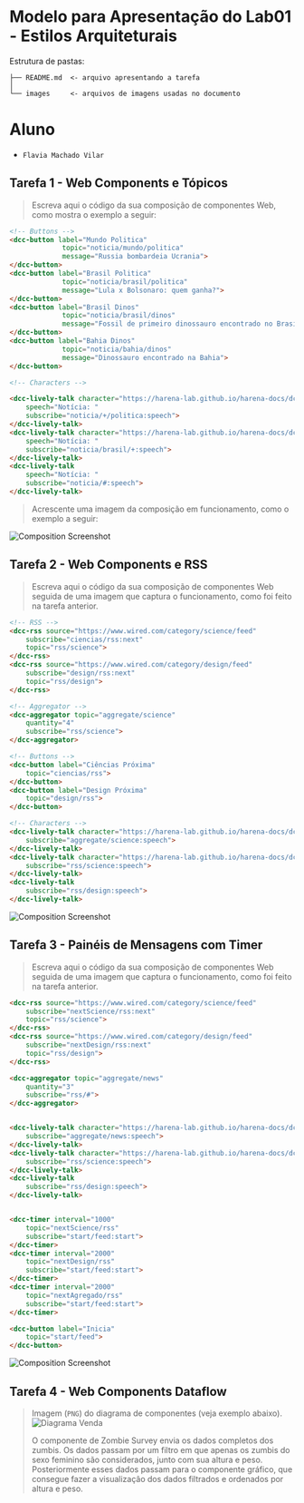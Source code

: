 # Modelo para Apresentação do Lab01 - Estilos Arquiteturais

Estrutura de pastas:

~~~
├── README.md  <- arquivo apresentando a tarefa
│
└── images     <- arquivos de imagens usadas no documento
~~~

# Aluno
* `Flavia Machado Vilar`

## Tarefa 1 - Web Components e Tópicos

> Escreva aqui o código da sua composição de componentes Web, como mostra o exemplo a seguir:

~~~html
<!-- Buttons -->
<dcc-button label="Mundo Politica"
             topic="noticia/mundo/politica"
             message="Russia bombardeia Ucrania">
</dcc-button>
<dcc-button label="Brasil Politica"
             topic="noticia/brasil/politica"
             message="Lula x Bolsonaro: quem ganha?">
</dcc-button>
<dcc-button label="Brasil Dinos"
             topic="noticia/brasil/dinos"
             message="Fossil de primeiro dinossauro encontrado no Brasil">
</dcc-button>
<dcc-button label="Bahia Dinos"
             topic="noticia/bahia/dinos"
             message="Dinossauro encontrado na Bahia">
</dcc-button>

<!-- Characters -->

<dcc-lively-talk character="https://harena-lab.github.io/harena-docs/dccs/tutorial/images/doctor.png" 
	speech="Notícia: " 
	subscribe="noticia/+/politica:speech">
</dcc-lively-talk>
<dcc-lively-talk character="https://harena-lab.github.io/harena-docs/dccs/tutorial/images/nurse.png" 
	speech="Notícia: " 
	subscribe="noticia/brasil/+:speech">
</dcc-lively-talk>
<dcc-lively-talk 
	speech="Notícia: " 
	subscribe="noticia/#:speech">
</dcc-lively-talk>
~~~

> Acrescente uma imagem da composição em funcionamento, como o exemplo a seguir:

![Composition Screenshot](images/dcc-composition.png)

## Tarefa 2 - Web Components e RSS
> Escreva aqui o código da sua composição de componentes Web seguida de uma imagem que captura o funcionamento, como foi feito na tarefa anterior.

~~~html
<!-- RSS -->
<dcc-rss source="https://www.wired.com/category/science/feed" 
	subscribe="ciencias/rss:next" 
	topic="rss/science">
</dcc-rss>
<dcc-rss source="https://www.wired.com/category/design/feed" 
	subscribe="design/rss:next" 
	topic="rss/design">
</dcc-rss>

<!-- Aggregator -->
<dcc-aggregator topic="aggregate/science" 
	quantity="4" 
	subscribe="rss/science">
</dcc-aggregator>

<!-- Buttons -->
<dcc-button label="Ciências Próxima" 
	topic="ciencias/rss">
</dcc-button>
<dcc-button label="Design Próxima" 
	topic="design/rss">
</dcc-button>

<!-- Characters -->
<dcc-lively-talk character="https://harena-lab.github.io/harena-docs/dccs/tutorial/images/doctor.png" 
	subscribe="aggregate/science:speech">
</dcc-lively-talk>
<dcc-lively-talk character="https://harena-lab.github.io/harena-docs/dccs/tutorial/images/nurse.png" 
	subscribe="rss/science:speech">
</dcc-lively-talk>
<dcc-lively-talk 
	subscribe="rss/design:speech">
</dcc-lively-talk>
~~~

![Composition Screenshot](images/dcc-composition.png)

## Tarefa 3 - Painéis de Mensagens com Timer
> Escreva aqui o código da sua composição de componentes Web seguida de uma imagem que captura o funcionamento, como foi feito na tarefa anterior.

~~~html
<dcc-rss source="https://www.wired.com/category/science/feed" 
	subscribe="nextScience/rss:next" 
	topic="rss/science">
</dcc-rss>
<dcc-rss source="https://www.wired.com/category/design/feed" 
	subscribe="nextDesign/rss:next" 
	topic="rss/design">
</dcc-rss>

<dcc-aggregator topic="aggregate/news" 
	quantity="3" 
	subscribe="rss/#">
</dcc-aggregator>


<dcc-lively-talk character="https://harena-lab.github.io/harena-docs/dccs/tutorial/images/doctor.png" 
	subscribe="aggregate/news:speech">
</dcc-lively-talk>
<dcc-lively-talk character="https://harena-lab.github.io/harena-docs/dccs/tutorial/images/nurse.png" 
	subscribe="rss/science:speech">
</dcc-lively-talk>
<dcc-lively-talk 
	subscribe="rss/design:speech">
</dcc-lively-talk>


<dcc-timer interval="1000" 
	topic="nextScience/rss" 
	subscribe="start/feed:start">
</dcc-timer>
<dcc-timer interval="2000" 
	topic="nextDesign/rss" 
	subscribe="start/feed:start">
</dcc-timer>
<dcc-timer interval="2000" 
	topic="nextAgregado/rss" 
	subscribe="start/feed:start">
</dcc-timer>

<dcc-button label="Inicia" 
	topic="start/feed">
</dcc-button>
~~~

![Composition Screenshot](images/dcc-composition.png)

## Tarefa 4 - Web Components Dataflow
> Imagem (`PNG`) do diagrama de componentes (veja exemplo abaixo).
![Diagrama Venda](images/web-composition.png)
>
> O componente de Zombie Survey envia os dados completos dos zumbis. Os dados passam por um filtro em que apenas os zumbis do sexo feminino são 
> considerados, junto com sua altura e peso. Posteriormente esses dados passam para o componente gráfico, que consegue fazer  a visualizaçâo dos 
> dados filtrados e ordenados por altura e peso.
